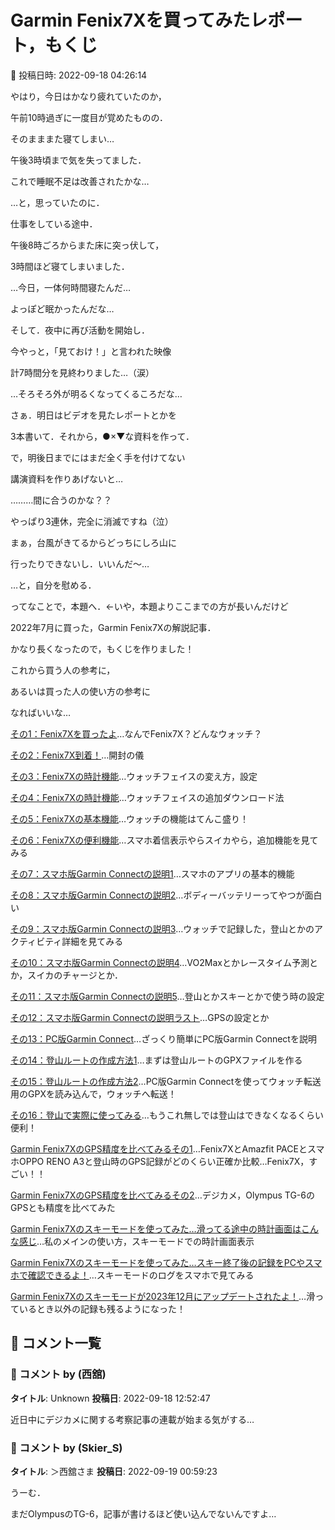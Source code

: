 # Garmin Fenix7Xを買ってみたレポート，もくじ

📅 投稿日時: 2022-09-18 04:26:14

やはり，今日はかなり疲れていたのか，


午前10時過ぎに一度目が覚めたものの．


そのまままた寝てしまい…


午後3時頃まで気を失ってました．





これで睡眠不足は改善されたかな…


…と，思っていたのに．


仕事をしている途中．


午後8時ごろからまた床に突っ伏して，


3時間ほど寝てしまいました．


…今日，一体何時間寝たんだ…


よっぽど眠かったんだな…





そして．夜中に再び活動を開始し．


今やっと，「見ておけ！」と言われた映像


計7時間分を見終わりました…（涙）


…そろそろ外が明るくなってくるころだな…





さぁ．明日はビデオを見たレポートとかを


3本書いて．それから，●×▼な資料を作って．


で，明後日までにはまだ全く手を付けてない


講演資料を作りあげないと…


………間に合うのかな？？


やっぱり3連休，完全に消滅ですね（泣）





まぁ，台風がきてるからどっちにしろ山に


行ったりできないし．いいんだ～…


…と，自分を慰める．


[]()


ってなことで，本題へ．←いや，本題よりここまでの方が長いんだけど


2022年7月に買った，Garmin Fenix7Xの解説記事．


かなり長くなったので，もくじを作りました！





これから買う人の参考に，


あるいは買った人の使い方の参考に


なればいいな…





[その1：Fenix7Xを買ったよ](e2f0d47cd3567393da27a0ae5e4914c3d.md)…なんでFenix7X？どんなウォッチ？


[その2：Fenix7X到着！](e8a4031c5f00a0136f84bf2194acd6d7c.md)…開封の儀


[その3：Fenix7Xの時計機能](e890fa7422c480677c24252ea64c16834.md)…ウォッチフェイスの変え方，設定


[その4：Fenix7Xの時計機能](ef34cedf8cbb4e1022526a5fe27de254a.md)…ウォッチフェイスの追加ダウンロード法


[その5：Fenix7Xの基本機能](efae3803ccfe516d80236caef58ca86c5.md)…ウォッチの機能はてんこ盛り！


[その6：Fenix7Xの便利機能](eb4d5472850af6c675078d7160793b32d.md)…スマホ着信表示やらスイカやら，追加機能を見てみる


[その7：スマホ版Garmin Connectの説明1](e3f857c03089ac986123094b43ccc4c89.md)…スマホのアプリの基本的機能


[その8：スマホ版Garmin Connectの説明2](e3055d047b6dfd91e6e0857cf90065d34.md)…ボディーバッテリーってやつが面白い


[その9：スマホ版Garmin Connectの説明3](edd61af9944a2732973ee4b451935da97.md)…ウォッチで記録した，登山とかのアクティビティ詳細を見てみる


[その10：スマホ版Garmin Connectの説明4](e242fb2223fe0c52463415a9f48d5910e.md)…VO2Maxとかレースタイム予測とか，スイカのチャージとか．


[その11：スマホ版Garmin Connectの説明5](e0846369d5616f2568e88d1e751f12c87.md)…登山とかスキーとかで使う時の設定


[その12：スマホ版Garmin Connectの説明ラスト](e0e7da66a6208bddc90fe9d2965e5b11a.md)…GPSの設定とか


[その13：PC版Garmin Connect](e6dbeea3d6277e5f51ebe5ef82cd9242d.md)…ざっくり簡単にPC版Garmin Connectを説明


[その14：登山ルートの作成方法1](eaeb7ecc28c41ac47de9a9802db887eae.md)…まずは登山ルートのGPXファイルを作る


[その15：登山ルートの作成方法2](ecef5e9aa9991815cb00b0c3cc5817d98.md)…PC版Garmin Connectを使ってウォッチ転送用のGPXを読み込んで，ウォッチへ転送！


[その16：登山で実際に使ってみる](e6d12516266d8cc92ef358ce37f30bdbe.md)…もうこれ無しでは登山はできなくなるくらい便利！





[Garmin Fenix7XのGPS精度を比べてみるその1](ecef5e9aa9991815cb00b0c3cc5817d98.md)…Fenix7XとAmazfit PACEとスマホOPPO RENO A3と登山時のGPS記録がどのくらい正確か比較…Fenix7X，すごい！！


[Garmin Fenix7XのGPS精度を比べてみるその2](e2b7da3b502963fb22dc931ad66c01771.md)…デジカメ，Olympus TG-6のGPSとも精度を比べてみた





[Garmin Fenix7Xのスキーモードを使ってみた…滑ってる途中の時計画面はこんな感じ](e88b67e95fd3f92f8f1c4c51bb2327da6.md)…私のメインの使い方，スキーモードでの時計画面表示


[Garmin Fenix7Xのスキーモードを使ってみた…スキー終了後の記録をPCやスマホで確認できるよ！](e99ef833784067d973b8762233c1d022f.md)…スキーモードのログをスマホで見てみる


[Garmin Fenix7Xのスキーモードが2023年12月にアップデートされたよ！](e3920002ad2ed13e90e75af6f387a8d11.md)…滑っているとき以外の記録も残るようになった！

## 💬 コメント一覧

### 💬 コメント by (西舘)
**タイトル**: Unknown
**投稿日**: 2022-09-18 12:52:47

近日中にデジカメに関する考察記事の連載が始まる気がする…

### 💬 コメント by (Skier_S)
**タイトル**: ＞西舘さま
**投稿日**: 2022-09-19 00:59:23

うーむ．

まだOlympusのTG-6，記事が書けるほど使い込んでないんですよ…

